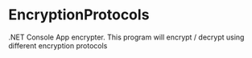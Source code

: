 # EncryptionProtocols
.NET Console App encrypter. This program will encrypt / decrypt using different encryption protocols
